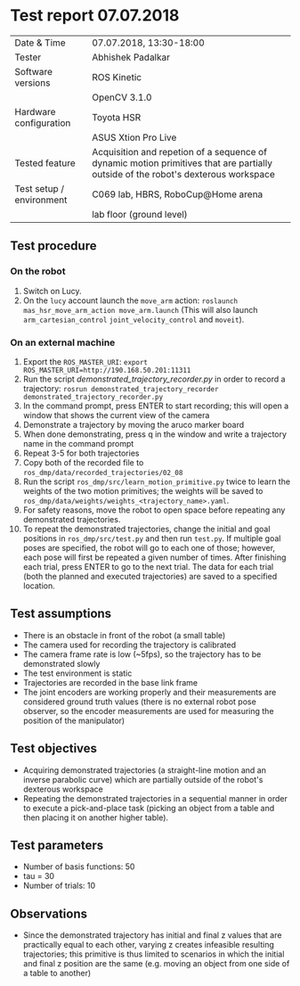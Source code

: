 Test report 07.07.2018
======================

|                                      |                                       |
|--------------------------------------|---------------------------------------|
| Date & Time                          | 07.07.2018, 13:30-18:00               |
| Tester                               | Abhishek Padalkar                     |
| Software versions                    | ROS Kinetic                            |
|                                      | OpenCV 3.1.0                          |
| Hardware configuration               | Toyota HSR                         |
|                                      | ASUS Xtion Pro Live                   |
| Tested feature                       | Acquisition and repetion of a sequence of dynamic motion primitives that are partially outside of the robot's dexterous workspace |
| Test setup / environment             | C069 lab, HBRS, RoboCup@Home arena    |
|                                      | lab floor (ground level)              |


## Test procedure

### On the robot

1. Switch on Lucy.
2. On the `lucy` account launch the `move_arm` action: `roslaunch mas_hsr_move_arm_action move_arm.launch` (This will also launch `arm_cartesian_control`
    `joint_velocity_control` and `moveit`).

### On an external machine

1. Export the `ROS_MASTER_URI`: `export ROS_MASTER_URI=http://190.168.50.201:11311`
2. Run the script *demonstrated_trajectory_recorder.py* in order to record a trajectory: `rosrun demonstrated_trajectory_recorder demonstrated_trajectory_recorder.py`
3. In the command prompt, press ENTER to start recording; this will open a window that shows the current view of the camera
4. Demonstrate a trajectory by moving the aruco marker board
5. When done demonstrating, press q in the window and write a trajectory name in the command prompt
6. Repeat 3-5 for both trajectories
7. Copy both of the recorded file to `ros_dmp/data/recorded_trajectories/02_08`
8. Run the script `ros_dmp/src/learn_motion_primitive.py` twice to learn the weights of the two motion primitives; the weights will be saved to `ros_dmp/data/weights/weights_<trajectory_name>.yaml`.
9. For safety reasons, move the robot to open space before repeating any demonstrated trajectories.
10. To repeat the demonstrated trajectories, change the initial and goal positions in `ros_dmp/src/test.py` and then run `test.py`. If multiple goal poses are specified, the robot will go to each one of those; however, each pose will first be repeated a given number of times. After finishing each trial, press ENTER to go to the next trial. The data for each trial (both the planned and executed trajectories) are saved to a specified location.


## Test assumptions

* There is an obstacle in front of the robot (a small table)
* The camera used for recording the trajectory is calibrated
* The camera frame rate is low (~5fps), so the trajectory has to be demonstrated slowly
* The test environment is static
* Trajectories are recorded in the base link frame
* The joint encoders are working properly and their measurements are considered ground truth values (there is no external robot pose observer, so the encoder measurements are used for measuring the position of the manipulator)


## Test objectives

* Acquiring demonstrated trajectories (a straight-line motion and an inverse parabolic curve) which are partially outside of the robot's dexterous workspace
* Repeating the demonstrated trajectories in a sequential manner in order to execute a pick-and-place task (picking an object from a table and then placing it on another higher table).

## Test parameters

* Number of basis functions: 50
* tau = 30
* Number of trials: 10

## Observations

* Since the demonstrated trajectory has initial and final z values that are practically equal to each other, varying z creates infeasible resulting trajectories; this primitive is thus limited to scenarios in which the initial and final z position are the same (e.g. moving an object from one side of a table to another)